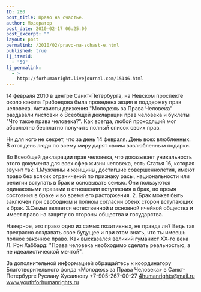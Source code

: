 ```yaml
---
ID: 280
post_title: Право на счастье.
author: Модератор
post_date: 2010-02-17 06:25:00
post_excerpt: ""
layout: post
permalink: /2010/02/pravo-na-schast-e.html
published: true
lj_itemid:
  - "59"
lj_permalink:
  - >
    http://forhumanright.livejournal.com/15146.html
---
```

14 февраля 2010 в центре Санкт-Петербурга, на Невском проспекте около канала Грибоедова была проведена акция в поддержку прав человека. Активисты движения "Молодежь за Права Человека" раздавали листовки о Всеобщей декларации прав человека и буклеты "Что такое права человека?". Как всегда, любой проходящий мог абсолютно бесплатно получить полный список своих прав.

Ни для кого не секрет, что за день 14 февраля. День всех влюбленных. В этот день люди по всему миру дарят своим возлюбленным подарки.

Во Всеобщей декларации прав человека, что доказывает уникальность этого документа для всех сфер жизни человека, есть Статья 16, которая звучит так: 
1.Мужчины и женщины, достигшие совершеннолетия, имеют право без всяких ограничений по признаку расы, национальности или религии вступать в брак и основывать семью. Они пользуются одинаковыми правами в отношении вступления в брак, во время состояния в браке и во время его расторжения. 
2. Брак может быть заключен при свободном и полном согласии обеих сторон вступающих в брак.
3.Семья является естественной и основной ячейкой общества и имеет право на защиту со стороны общества и государства.

Наверное, это право одно из самых позитивных, не правда ли? Ведь так прекрасно создавать свое будущее и при этом знать, что ты имеешь полное законное право. Как высказался великий гуманист ХХ-го века Л. Рон Хаббард: "Права человека необходимо сделать реальностью, а не идеалистической мечтой".

За дополнительной информацией обращайтесь к координатору
Благотворительного фонда «Молодежь за Права Человека» в Санкт-Петербурге
Руслану Хусаинову
+7-905-267-00-27
4humanrights@mail.ru
www.youthforhumanrights.ru